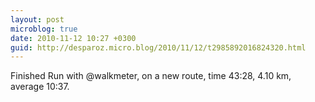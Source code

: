 ```yaml
---
layout: post
microblog: true
date: 2010-11-12 10:27 +0300
guid: http://desparoz.micro.blog/2010/11/12/t2985892016824320.html
---
```

Finished Run with @walkmeter, on a new route, time 43:28, 4.10 km, average 10:37.

